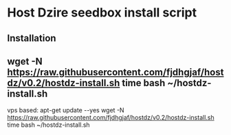 Host Dzire seedbox install script
==========
Installation
-
wget -N https://raw.githubusercontent.com/fjdhgjaf/hostdz/v0.2/hostdz-install.sh
time bash ~/hostdz-install.sh
--------
vps based:
apt-get update --yes
wget -N https://raw.githubusercontent.com/fjdhgjaf/hostdz/v0.2/hostdz-install.sh
time bash ~/hostdz-install.sh
